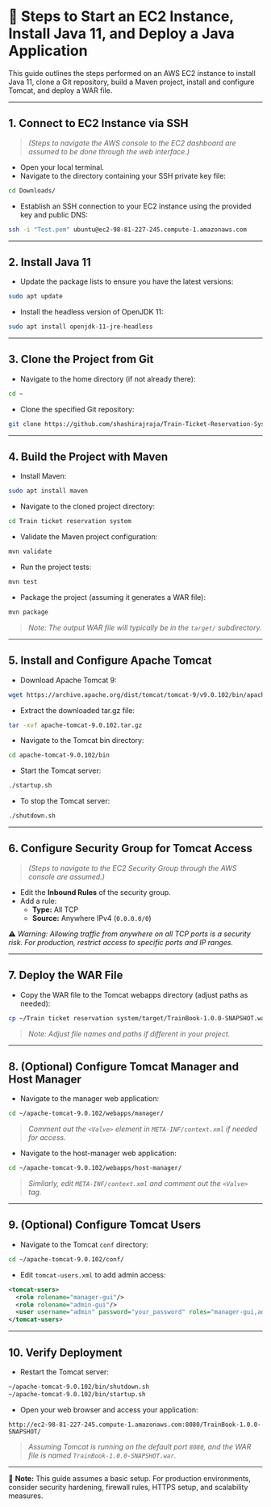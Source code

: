 # 🚀 Steps to Start an EC2 Instance, Install Java 11, and Deploy a Java Application

This guide outlines the steps performed on an AWS EC2 instance to install Java 11, clone a Git repository, build a Maven project, install and configure Tomcat, and deploy a WAR file.

---

## 1. Connect to EC2 Instance via SSH

> *(Steps to navigate the AWS console to the EC2 dashboard are assumed to be done through the web interface.)*

- Open your local terminal.
- Navigate to the directory containing your SSH private key file:

```bash
cd Downloads/
```
- Establish an SSH connection to your EC2 instance using the provided key and public DNS:

```bash
ssh -i "Test.pem" ubuntu@ec2-98-81-227-245.compute-1.amazonaws.com
```

---

## 2. Install Java 11

- Update the package lists to ensure you have the latest versions:

```bash
sudo apt update
```

- Install the headless version of OpenJDK 11:

```bash
sudo apt install openjdk-11-jre-headless
```

---

## 3. Clone the Project from Git

- Navigate to the home directory (if not already there):

```bash
cd ~
```

- Clone the specified Git repository:

```bash
git clone https://github.com/shashirajraja/Train-Ticket-Reservation-System.git
```

---

## 4. Build the Project with Maven

- Install Maven:

```bash
sudo apt install maven
```

- Navigate to the cloned project directory:

```bash
cd Train ticket reservation system 
```

- Validate the Maven project configuration:

```bash
mvn validate
```

- Run the project tests:

```bash
mvn test
```

- Package the project (assuming it generates a WAR file):

```bash
mvn package
```

> *Note: The output WAR file will typically be in the `target/` subdirectory.*

---

## 5. Install and Configure Apache Tomcat

- Download Apache Tomcat 9:

```bash
wget https://archive.apache.org/dist/tomcat/tomcat-9/v9.0.102/bin/apache-tomcat-9.0.102.tar.gz
```

- Extract the downloaded tar.gz file:

```bash
tar -xvf apache-tomcat-9.0.102.tar.gz
```

- Navigate to the Tomcat bin directory:

```bash
cd apache-tomcat-9.0.102/bin
```

- Start the Tomcat server:

```bash
./startup.sh
```

- To stop the Tomcat server:

```bash
./shutdown.sh
```

---

## 6. Configure Security Group for Tomcat Access

> *(Steps to navigate to the EC2 Security Group through the AWS console are assumed.)*

- Edit the **Inbound Rules** of the security group.
- Add a rule:
  - **Type:** All TCP
  - **Source:** Anywhere IPv4 (`0.0.0.0/0`)

⚠️ *Warning: Allowing traffic from anywhere on all TCP ports is a security risk. For production, restrict access to specific ports and IP ranges.*

---

## 7. Deploy the WAR File

- Copy the WAR file to the Tomcat webapps directory (adjust paths as needed):

```bash
cp ~/Train ticket reservation system/target/TrainBook-1.0.0-SNAPSHOT.war ~/apache-tomcat-9.0.102/webapps/
```

> *Note: Adjust file names and paths if different in your project.*

---

## 8. (Optional) Configure Tomcat Manager and Host Manager

- Navigate to the manager web application:

```bash
cd ~/apache-tomcat-9.0.102/webapps/manager/
```

> *Comment out the `<Valve>` element in `META-INF/context.xml` if needed for access.*

- Navigate to the host-manager web application:

```bash
cd ~/apache-tomcat-9.0.102/webapps/host-manager/
```

> *Similarly, edit `META-INF/context.xml` and comment out the `<Valve>` tag.*

---

## 9. (Optional) Configure Tomcat Users

- Navigate to the Tomcat `conf` directory:

```bash
cd ~/apache-tomcat-9.0.102/conf/
```

- Edit `tomcat-users.xml` to add admin access:

```xml
<tomcat-users>
  <role rolename="manager-gui"/>
  <role rolename="admin-gui"/>
  <user username="admin" password="your_password" roles="manager-gui,admin-gui"/>
</tomcat-users>
```

---

## 10. Verify Deployment

- Restart the Tomcat server:

```bash
~/apache-tomcat-9.0.102/bin/shutdown.sh
~/apache-tomcat-9.0.102/bin/startup.sh
```

- Open your web browser and access your application:

```
http://ec2-98-81-227-245.compute-1.amazonaws.com:8080/TrainBook-1.0.0-SNAPSHOT/
```

> *Assuming Tomcat is running on the default port `8080`, and the WAR file is named `TrainBook-1.0.0-SNAPSHOT.war`.*

---

📌 **Note:** This guide assumes a basic setup. For production environments, consider security hardening, firewall rules, HTTPS setup, and scalability measures.
